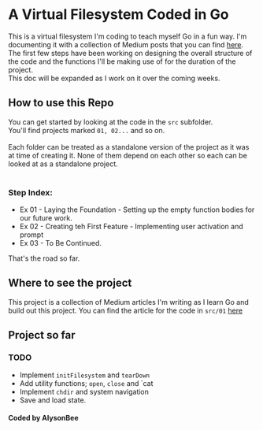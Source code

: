 # A Virtual Filesystem Coded in Go

This is a virtual filesystem I'm coding to teach myself Go in a fun way. I'm documenting it with a collection of Medium posts that you can find <a href="https://alysonn.medium.com/my-first-go-project-a-virtual-filesystem-9b46b2fe34a"/>here</a>.
<br>
The first few steps have been working on designing the overall structure of the code and the functions I'll be making use of for the duration of the project.<br>
This doc will be expanded as I work on it over the coming weeks.

## How to use this Repo

You can get started by looking at the code in the `src` subfolder.<br>
You'll find projects marked `01, 02...` and so on.<br><br>
Each folder can be treated as a standalone version of the project as it was at time of creating it. None of them depend on each other so each can be looked at as a standalone project.<br><br>
### Step Index:
- Ex 01 - Laying the Foundation - Setting up the empty function bodies for our future work.
- Ex 02 - Creating teh First Feature - Implementing user activation and prompt
- Ex 03 - To Be Continued.


That's the road so far.

## Where to see the project
This project is a collection of Medium articles I'm writing as I learn Go and build out this project. You can find the article for the code in `src/01` <a href="https://alysonn.medium.com/a-virtual-filesystem-in-go-creating-our-foundation-9af62b0e82db">here</a>

## Project so far
### TODO
- Implement `initFilesystem` and `tearDown`
- Add utility functions; `open`, `close` and `cat
- Implement `chdir` and system navigation
- Save and load state.


#### Coded by AlysonBee
